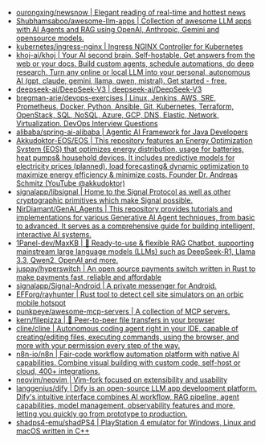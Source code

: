 + [ourongxing/newsnow | Elegant reading of real-time and hottest news](https://github.com//ourongxing/newsnow)
+ [Shubhamsaboo/awesome-llm-apps | Collection of awesome LLM apps with AI Agents and RAG using OpenAI, Anthropic, Gemini and opensource models.](https://github.com//Shubhamsaboo/awesome-llm-apps)
+ [kubernetes/ingress-nginx | Ingress NGINX Controller for Kubernetes](https://github.com//kubernetes/ingress-nginx)
+ [khoj-ai/khoj | Your AI second brain. Self-hostable. Get answers from the web or your docs. Build custom agents, schedule automations, do deep research. Turn any online or local LLM into your personal, autonomous AI (gpt, claude, gemini, llama, qwen, mistral). Get started - free.](https://github.com//khoj-ai/khoj)
+ [deepseek-ai/DeepSeek-V3 | deepseek-ai/DeepSeek-V3](https://github.com//deepseek-ai/DeepSeek-V3)
+ [bregman-arie/devops-exercises | Linux, Jenkins, AWS, SRE, Prometheus, Docker, Python, Ansible, Git, Kubernetes, Terraform, OpenStack, SQL, NoSQL, Azure, GCP, DNS, Elastic, Network, Virtualization. DevOps Interview Questions](https://github.com//bregman-arie/devops-exercises)
+ [alibaba/spring-ai-alibaba | Agentic AI Framework for Java Developers](https://github.com//alibaba/spring-ai-alibaba)
+ [Akkudoktor-EOS/EOS | This repository features an Energy Optimization System (EOS) that optimizes energy distribution, usage for batteries, heat pumps& household devices. It includes predictive models for electricity prices (planned), load forecasting& dynamic optimization to maximize energy efficiency & minimize costs. Founder Dr. Andreas Schmitz (YouTube @akkudoktor)](https://github.com//Akkudoktor-EOS/EOS)
+ [signalapp/libsignal | Home to the Signal Protocol as well as other cryptographic primitives which make Signal possible.](https://github.com//signalapp/libsignal)
+ [NirDiamant/GenAI_Agents | This repository provides tutorials and implementations for various Generative AI Agent techniques, from basic to advanced. It serves as a comprehensive guide for building intelligent, interactive AI systems.](https://github.com//NirDiamant/GenAI_Agents)
+ [1Panel-dev/MaxKB | 💬 Ready-to-use & flexible RAG Chatbot, supporting mainstream large language models (LLMs) such as DeepSeek-R1, Llama 3.3, Qwen2, OpenAI and more.](https://github.com//1Panel-dev/MaxKB)
+ [juspay/hyperswitch | An open source payments switch written in Rust to make payments fast, reliable and affordable](https://github.com//juspay/hyperswitch)
+ [signalapp/Signal-Android | A private messenger for Android.](https://github.com//signalapp/Signal-Android)
+ [EFForg/rayhunter | Rust tool to detect cell site simulators on an orbic mobile hotspot](https://github.com//EFForg/rayhunter)
+ [punkpeye/awesome-mcp-servers | A collection of MCP servers.](https://github.com//punkpeye/awesome-mcp-servers)
+ [kern/filepizza | 🍕 Peer-to-peer file transfers in your browser](https://github.com//kern/filepizza)
+ [cline/cline | Autonomous coding agent right in your IDE, capable of creating/editing files, executing commands, using the browser, and more with your permission every step of the way.](https://github.com//cline/cline)
+ [n8n-io/n8n | Fair-code workflow automation platform with native AI capabilities. Combine visual building with custom code, self-host or cloud, 400+ integrations.](https://github.com//n8n-io/n8n)
+ [neovim/neovim | Vim-fork focused on extensibility and usability](https://github.com//neovim/neovim)
+ [langgenius/dify | Dify is an open-source LLM app development platform. Dify's intuitive interface combines AI workflow, RAG pipeline, agent capabilities, model management, observability features and more, letting you quickly go from prototype to production.](https://github.com//langgenius/dify)
+ [shadps4-emu/shadPS4 | PlayStation 4 emulator for Windows, Linux and macOS written in C++](https://github.com//shadps4-emu/shadPS4)
